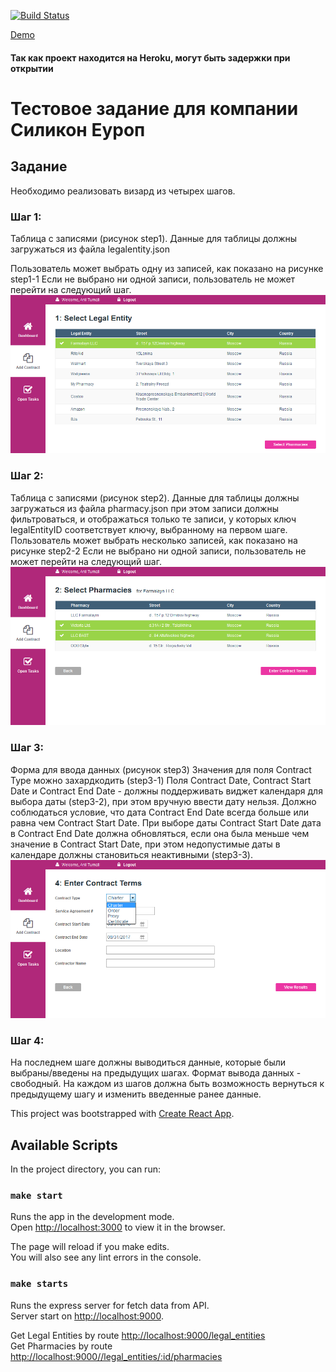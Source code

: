 [![Build Status](https://travis-ci.org/zipofar/silicon-europe.svg?branch=master)](https://travis-ci.org/zipofar/silicon-europe)

[Demo](https://morning-atoll-29670.herokuapp.com/)

#### Так как проект находится на Heroku, могут быть задержки при открытии

# Тестовое задание для компании Силикон Еуроп

## Задание

Необходимо реализовать визард из четырех шагов.
### Шаг 1:
Таблица с записями (рисунок step1). Данные для таблицы должны загружаться из файла
legalentity.json

Пользователь может выбрать одну из записей, как показано на рисунке step1-1
Если не выбрано ни одной записи, пользователь не может перейти на следующий шаг.
![step1-1](https://github.com/zipofar/silicon-europe/raw/master/resources/step1-1.png)

### Шаг 2:
Таблица с записями (рисунок step2). Данные для таблицы должны загружаться из файла
pharmacy.json при этом записи должны фильтроваться, и отображаться только те записи, у
которых ключ legalEntityID соответствует ключу, выбранному на первом шаге.
Пользователь может выбрать несколько записей, как показано на рисунке step2-2
Если не выбрано ни одной записи, пользователь не может перейти на следующий шаг.
![step2-2](https://github.com/zipofar/silicon-europe/raw/master/resources/step2-2.png)

### Шаг 3:
Форма для ввода данных (рисунок step3)
Значения для поля Contract Type можно захардкодить (step3-1)
Поля Contract Date, Contract Start Date и Contract End Date - должны поддерживать виджет
календаря для выбора даты (step3-2), при этом вручную ввести дату нельзя. Должно
соблюдаться условие, что дата Contract End Date всегда больше или равна чем Contract Start
Date. При выборе даты Contract Start Date дата в Contract End Date должна обновляться, если
она была меньше чем значение в Contract Start Date, при этом недопустимые даты в
календаре должны становиться неактивными (step3-3).
![step3-1](https://github.com/zipofar/silicon-europe/raw/master/resources/step3-1.png)

### Шаг 4:
На последнем шаге должны выводиться данные, которые были выбраны/введены на
предыдущих шагах. Формат вывода данных - свободный.
На каждом из шагов должна быть возможность вернуться к предыдущему шагу и изменить
введенные ранее данные.

This project was bootstrapped with [Create React App](https://github.com/facebook/create-react-app).

## Available Scripts

In the project directory, you can run:

### `make start`

Runs the app in the development mode.<br>
Open [http://localhost:3000](http://localhost:3000) to view it in the browser.

The page will reload if you make edits.<br>
You will also see any lint errors in the console.

### `make starts`

Runs the express server for fetch data from API.<br>
Server start on [http://localhost:9000](http://localhost:9000). 

Get Legal Entities by route [http://localhost:9000/legal_entities](http://localhost:9000/legal_entities)<br>
Get Pharmacies by route [http://localhost:9000//legal_entities/:id/pharmacies](http://localhost:9000/legal_entities/:id/pharmacies)

